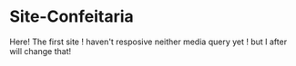 # Site-Confeitaria
 Here! The first site ! haven't resposive neither media query yet ! but I after will change that!
